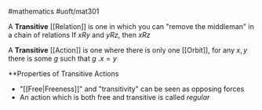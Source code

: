 #mathematics 
#uoft/mat301 

A **Transitive** [[Relation]] is one in which you can "remove the middleman" in a chain of relations
	If $xRy$ and $yRz$, then $xRz$

A **Transitive** [[Action]] is one where there is only one [[Orbit]], for any $x,y$ there is some $g$ such that $g \ .x=y$

**Properties of Transitive Actions
- "[[Free|Freeness]]" and "transitivity" can be seen as opposing forces
- An action which is both free and transitive is called *regular*